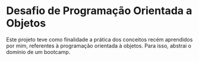 <h1> Desafio de Programação Orientada a Objetos</h1>

<p> Este projeto teve como finalidade a prática dos conceitos recém aprendidos por mim, referentes à programação orientada à objetos. Para isso, abstrai o domínio de um bootcamp.</p>
